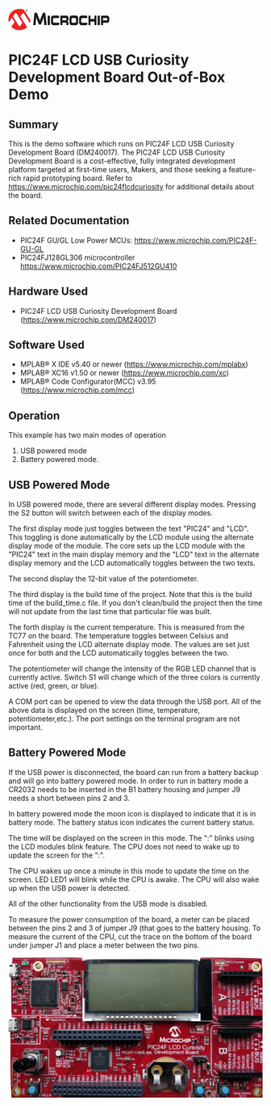 ![image](images/microchip.jpg) 

# PIC24F LCD USB Curiosity Development Board Out-of-Box Demo

## Summary

This is the demo software which runs on PIC24F LCD USB Curiosity Development Board (DM240017). The PIC24F LCD USB Curiosity Development Board is a cost-effective, fully integrated development platform targeted at first-time users, Makers, and those seeking a feature-rich rapid prototyping board. Refer to https://www.microchip.com/pic24flcdcuriosity for additional details about the board.


## Related Documentation

- PIC24F GU/GL Low Power MCUs: https://www.microchip.com/PIC24F-GU-GL
- PIC24FJ128GL306 microcontroller https://www.microchip.com/PIC24FJ512GU410


## Hardware Used 

- PIC24F LCD USB Curiosity Development Board (https://www.microchip.com/DM240017) 

## Software Used 

- MPLAB® X IDE v5.40 or newer (https://www.microchip.com/mplabx)
- MPLAB® XC16 v1.50 or newer (https://www.microchip.com/xc)
- MPLAB® Code Configurator(MCC) v3.95 (https://www.microchip.com/mcc)


## Operation

This example has two main modes of operation 
1. USB powered mode
2. Battery powered mode.

## USB Powered Mode

In USB powered mode, there are several different display modes.  Pressing the S2 button will switch between each of the display modes.

The first display mode just toggles between the text "PIC24" and "LCD".  This toggling is done automatically by the LCD module using the alternate display mode of the module.  The core sets up the LCD module with the "PIC24" text in the main display memory and the "LCD" text in the alternate display memory and the LCD automatically toggles between the two texts.

The second display the 12-bit value of the potentiometer.

The third display is the build time of the project.  Note that this is the build time of the build_time.c file.  If you don't clean/build the project then the time will not update from the last time that particular file was built.

The forth display is the current temperature.  This is measured from the TC77 on the board.  The temperature toggles between Celsius and Fahrenheit using the LCD alternate display mode.  The values are set just once for both and the LCD automatically toggles between the two.

The potentiometer will change the intensity of the RGB LED channel that is currently active.  Switch S1 will change which of the three colors is currently active (red, green, or blue).

A COM port can be opened to view the data through the USB port.  All of the above data is displayed on the screen (time, temperature, potentiometer,etc.).  The port settings on the terminal program are not important.

## Battery Powered Mode

If the USB power is disconnected, the board can run from a battery backup and will go into battery powered mode.  In order to run in battery mode a CR2032 needs to be inserted in the B1 battery housing and jumper J9 needs a short between pins 2 and 3.

In battery powered mode the moon icon is displayed to indicate that it is in battery mode.  The battery status icon indicates the current battery status.

The time will be displayed on the screen in this mode.  The ":" blinks using the LCD modules blink feature.  The CPU does not need to wake up to update the screen for the ":".

The CPU wakes up once a minute in this mode to update the time on the screen. LED LED1 will blink while the CPU is awake.  The CPU will also wake up when the USB power is detected.

All of the other functionality from the USB mode is disabled.

To measure the power consumption of the board, a meter can be placed between the pins 2 and 3 of jumper J9 (that goes to the battery housing.  To measure the current of the CPU, cut the trace on the bottom of the board under jumper J1 and place a meter between the two pins.  

![image](images/PIC24FLCDCuriosity.jpg)
